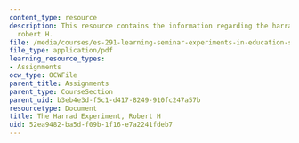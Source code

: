 ```yaml
---
content_type: resource
description: This resource contains the information regarding the harrad experiment,
  robert H.
file: /media/courses/es-291-learning-seminar-experiments-in-education-spring-2003/52ea9482ba5df09b1f16e7a2241fdeb7_MITES_291S03_14.pdf
file_type: application/pdf
learning_resource_types:
- Assignments
ocw_type: OCWFile
parent_title: Assignments
parent_type: CourseSection
parent_uid: b3eb4e3d-f5c1-d417-8249-910fc247a57b
resourcetype: Document
title: The Harrad Experiment, Robert H
uid: 52ea9482-ba5d-f09b-1f16-e7a2241fdeb7
---
```

